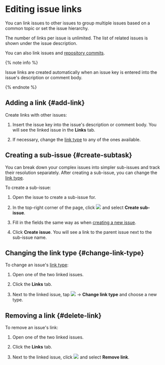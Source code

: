 # Editing issue links

You can link issues to other issues to group multiple issues based on a common topic or set the issue hierarchy.

The number of links per issue is unlimited. The list of related issues is shown under the issue description.

You can also link issues and [repository commits](#section_commit).

{% note info %}

Issue links are created automatically when an issue key is entered into the issue's description or comment body.

{% endnote %}

## Adding a link {#add-link}

Create links with other issues:

1. Insert the issue key into the issue's description or comment body. You will see the linked issue in the **Links** tab.

1. If necessary, change the [link type](#change-link-type) to any of the ones available.

## Creating a sub-issue {#create-subtask}

You can break down your complex issues into simpler sub-issues and track their resolution separately. After creating a sub-issue, you can change the [link type](../user/links.md).

To create a sub-issue:

1. Open the issue to create a sub-issue for.

1. In the top-right corner of the page, click ![](../../_assets/horizontal-ellipsis.svg) and select **Create sub-issue**.

1. Fill in the fields the same way as when [creating a new issue](./create-ticket.md).

1. Click **Create issue**. You will see a link to the parent issue next to the sub-issue name.

## Changing the link type {#change-link-type}

To change an issue's [link type](../user/links.md):

1. Open one of the two linked issues.

1. Click the **Links** tab.

1. Next to the linked issue, tap ![](../../_assets/horizontal-ellipsis.svg) → **Change link type** and choose a new type.

## Removing a link {#delete-link}

To remove an issue's link:

1. Open one of the two linked issues.

1. Click the **Links** tab.

1. Next to the linked issue, click ![](../../_assets/horizontal-ellipsis.svg) and select **Remove link**.

